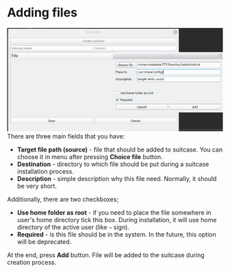 # Adding files
![](file-menu.png)
There are three main fields that you have:
- **Target file path (source)** - file that should be added to suitcase.
You can choose it in menu after pressing **Choice file** button. 
- **Destination** - directory to which file should be put during a suitcase installation process.
- **Description** - simple description why this file need. Normally, it should be very short.

Additionally, there are two checkboxes;
- **Use home folder as root** - if you need to place the file somewhere in user's home directory tick this box.
During installation, it will use home directory of the active user (like `~` sign).
- **Required** - is this file should be in the system. In the future, this option will be deprecated.

At the end, press **Add** button. File will be added to the suitcase during creation process.

